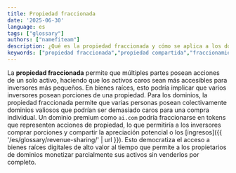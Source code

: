 ```yaml
---
title: Propiedad fraccionada
date: '2025-06-30'
language: es
tags: ["glossary"]
authors: ["namefiteam"]
description: ¿Qué es la propiedad fraccionada y cómo se aplica a los dominios valiosos?
keywords: ["propiedad fraccionada","propiedad compartida","fraccionamiento de dominio","accesibilidad","tokenización"]
---
```



La **propiedad fraccionada** permite que múltiples partes posean acciones de un solo activo, haciendo que los activos caros sean más accesibles para inversores más pequeños. En bienes raíces, esto podría implicar que varios inversores posean porciones de una propiedad. Para los dominios, la propiedad fraccionada permite que varias personas posean colectivamente dominios valiosos que podrían ser demasiado caros para una compra individual. Un dominio premium como `ai.com` podría fraccionarse en tokens que representen acciones de propiedad, lo que permitiría a los inversores comprar porciones y compartir la apreciación potencial o los [ingresos]({{ '/es/glossary/revenue-sharing/' | url }}). Esto democratiza el acceso a bienes raíces digitales de alto valor al tiempo que permite a los propietarios de dominios monetizar parcialmente sus activos sin venderlos por completo.